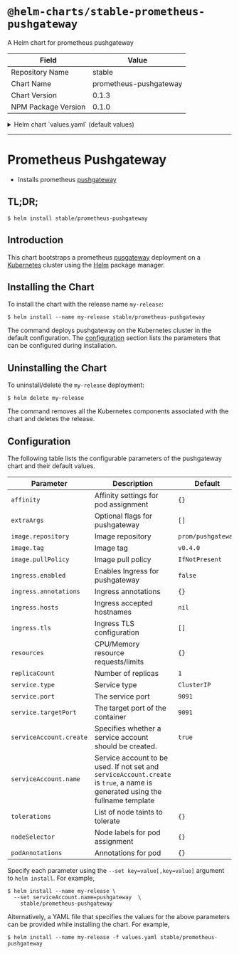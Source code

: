 # `@helm-charts/stable-prometheus-pushgateway`

A Helm chart for prometheus pushgateway

| Field               | Value                  |
| ------------------- | ---------------------- |
| Repository Name     | stable                 |
| Chart Name          | prometheus-pushgateway |
| Chart Version       | 0.1.3                  |
| NPM Package Version | 0.1.0                  |

<details>

<summary>Helm chart `values.yaml` (default values)</summary>

```yaml
# Default values for prometheus-pushgateway.
# This is a YAML-formatted file.
# Declare variables to be passed into your templates.
image:
  repository: prom/pushgateway
  tag: v0.6.0
  pullPolicy: IfNotPresent

service:
  type: ClusterIP
  port: 9091
  targetPort: 9091

# Optional pod annotations
podAnnotations: {}

# Optional additional arguments
extraArgs: []

resources:
  {}
  # We usually recommend not to specify default resources and to leave this as a conscious
  # choice for the user. This also increases chances charts run on environments with little
  # resources, such as Minikube. If you do want to specify resources, uncomment the following
  # lines, adjust them as necessary, and remove the curly braces after 'resources:'.
  # limits:
  #   cpu: 200m
  #    memory: 50Mi
  # requests:
  #   cpu: 100m
  #   memory: 30Mi

serviceAccount:
  # Specifies whether a ServiceAccount should be created
  create: true
  # The name of the ServiceAccount to use.
  # If not set and create is true, a name is generated using the fullname template
  name:

## Configure ingress resource that allow you to access the
## pushgateway installation. Set up the URL
## ref: http://kubernetes.io/docs/user-guide/ingress/
##
ingress:
  ## Enable Ingress.
  ##
  enabled:
    false
    ## Annotations.
    ##
    # annotations:
    #   kubernetes.io/ingress.class: nginx
    #   kubernetes.io/tls-acme: 'true'
    ## Hostnames.
    ## Must be provided if Ingress is enabled.
    ##
    # hosts:
    #   - pushgateway.domain.com
    ## TLS configuration.
    ## Secrets must be manually created in the namespace.
    ##
    # tls:
    #   - secretName: pushgateway-tls
    #     hosts:
    #       - pushgateway.domain.com

tolerations:
  {}
  # - effect: NoSchedule
  #   operator: Exists

## Node labels for pushgateway pod assignment
## Ref: https://kubernetes.io/docs/user-guide/node-selection/
##
nodeSelector: {}

replicaCount: 1

## Affinity for pod assignment
## Ref: https://kubernetes.io/docs/concepts/configuration/assign-pod-node/#affinity-and-anti-affinity
affinity: {}
```

</details>

---

# Prometheus Pushgateway

- Installs prometheus [pushgateway](https://github.com/prometheus/pushgateway)

## TL;DR;

```console
$ helm install stable/prometheus-pushgateway
```

## Introduction

This chart bootstraps a prometheus [pusgateway](http://github.com/prometheus/pushgateway) deployment on a [Kubernetes](http://kubernetes.io) cluster using the [Helm](https://helm.sh) package manager.

## Installing the Chart

To install the chart with the release name `my-release`:

```console
$ helm install --name my-release stable/prometheus-pushgateway
```

The command deploys pushgateway on the Kubernetes cluster in the default configuration. The [configuration](#configuration) section lists the parameters that can be configured during installation.

## Uninstalling the Chart

To uninstall/delete the `my-release` deployment:

```console
$ helm delete my-release
```

The command removes all the Kubernetes components associated with the chart and deletes the release.

## Configuration

The following table lists the configurable parameters of the pushgateway chart and their default values.

| Parameter               | Description                                                                                                                   | Default            |
| ----------------------- | ----------------------------------------------------------------------------------------------------------------------------- | ------------------ |
| `affinity`              | Affinity settings for pod assignment                                                                                          | `{}`               |
| `extraArgs`             | Optional flags for pushgateway                                                                                                | `[]`               |
| `image.repository`      | Image repository                                                                                                              | `prom/pushgateway` |
| `image.tag`             | Image tag                                                                                                                     | `v0.4.0`           |
| `image.pullPolicy`      | Image pull policy                                                                                                             | `IfNotPresent`     |
| `ingress.enabled`       | Enables Ingress for pushgateway                                                                                               | `false`            |
| `ingress.annotations`   | Ingress annotations                                                                                                           | `{}`               |
| `ingress.hosts`         | Ingress accepted hostnames                                                                                                    | `nil`              |
| `ingress.tls`           | Ingress TLS configuration                                                                                                     | `[]`               |
| `resources`             | CPU/Memory resource requests/limits                                                                                           | `{}`               |
| `replicaCount`          | Number of replicas                                                                                                            | `1`                |
| `service.type`          | Service type                                                                                                                  | `ClusterIP`        |
| `service.port`          | The service port                                                                                                              | `9091`             |
| `service.targetPort`    | The target port of the container                                                                                              | `9091`             |
| `serviceAccount.create` | Specifies whether a service account should be created.                                                                        | `true`             |
| `serviceAccount.name`   | Service account to be used. If not set and `serviceAccount.create` is `true`, a name is generated using the fullname template |                    |
| `tolerations`           | List of node taints to tolerate                                                                                               | `{}`               |
| `nodeSelector`          | Node labels for pod assignment                                                                                                | `{}`               |
| `podAnnotations`        | Annotations for pod                                                                                                           | `{}`               |

Specify each parameter using the `--set key=value[,key=value]` argument to `helm install`. For example,

```console
$ helm install --name my-release \
  --set serviceAccount.name=pushgateway  \
    stable/prometheus-pushgateway
```

Alternatively, a YAML file that specifies the values for the above parameters can be provided while installing the chart. For example,

```console
$ helm install --name my-release -f values.yaml stable/prometheus-pushgateway
```
